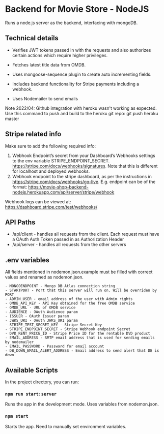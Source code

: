 # Backend for Movie Store - NodeJS

Runs a node.js server as the backend, interfacing with mongoDB. 

## Technical details

- Verifies JWT tokens passed in with the requests and also authorizes certain actions which require higher privileges.

- Fetches latest title data from OMDB.

- Uses mongoose-sequence plugin to create auto incrementing fields. 

- Includes backend functionality for Stripe payments including a webhook.

- Uses Nodemailer to send emails

Note 2022/04: 
Github integration with heroku wasn't working as expected. Use this command to push and build to the heroku git repo:
git push heroku master


## Stripe related info

Make sure to add the following required info:
1. Webhook Endpoint’s secret from your Dashboard’s Webhooks settings to the env variable STRIPE_ENDPOINT_SECRET. https://stripe.com/docs/webhooks/signatures. Note that this is different for localhost and deployed webhooks. 
2. Webhook endpoint to the stripe dashboard, as per the instructions in https://stripe.com/docs/webhooks/go-live. E.g. endpoint can be of the format: https://movie-shop-backend-nodejs.herokuapp.com/api/server/stripe/webhook

Webhook logs can be viewed at: https://dashboard.stripe.com/test/webhooks/

## API Paths

- /api/client - handles all requests from the client. Each request must have a OAuth Auth Token passed in as Authorization Header
- /api/server - handles all requests from the other servers

## .env variables

All fields mentioned in nodemon.json.example must be filled with correct values and renamed as nodemon.json. 

    - MONGOENDPOINT - Mongo DB Atlas connection string
    - STARTPORT - Port that this server will run on. Will be overriden by PORT
    - ADMIN_USER - email address of the user with Admin rights
    - OMDB_API_KEY - API Key obtained for the free OMDB service
    - OMDB_URL - URL of OMDB service 
    - AUDIENCE - OAuth Audience param
    - ISSUER - OAuth Issuer param
    - JWKS_URI - OAuth JWKS_URI param
    - STRIPE_TEST_SECRET_KEY - Stripe Secret Key
    - STRIPE_ENDPOINT_SECRET - Stripe Webhook endpoint Secret
    - DVD_RENT_PRICE_ID - Stripe Price ID for the rentable DVD product
    - EMAIL_ADDRESS - SMTP email address that is used for sending emails by nodemailer
    - EMAIL_PASSWORD - Password for email account
    - DB_DOWN_EMAIL_ALERT_ADDRESS - Email address to send alert that DB is down

## Available Scripts

In the project directory, you can run:

### `npm run start:server`

Runs the app in the development mode. Uses variables from nodemon.json.<br />

### `npm start`

Starts the app. Need to manually set environment variables.





